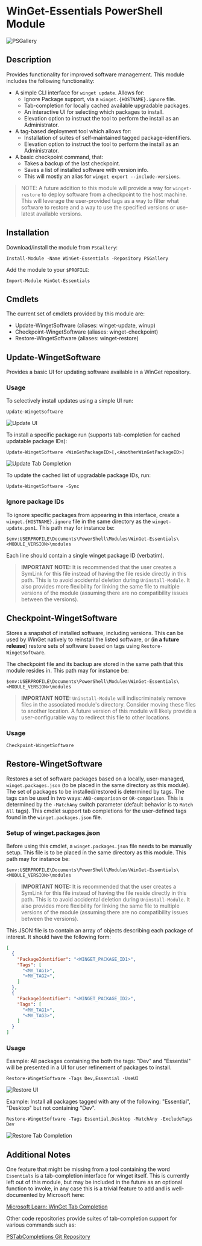 # WinGet-Essentials PowerShell Module

![PSGallery](https://img.shields.io/powershellgallery/p/WinGet-Essentials)

## Description

Provides functionality for improved software management. This module includes
the following functionality:

* A simple CLI interface for `winget update`. Allows for:
  * Ignore Package support, via a `winget.{HOSTNAME}.ignore` file.
  * Tab-completion for locally cached available upgradable packages.
  * An interactive UI for selecting which packages to install.
  * Elevation option to instruct the tool to perform the install as an Administrator.
* A tag-based deployment tool which allows for:
  * Installation of suites of self-maintained tagged package-identifiers.
  * Elevation option to instruct the tool to perform the install as an Administrator.
* A basic checkpoint command, that:
  * Takes a backup of the last checkpoint.
  * Saves a list of installed software with version info.
  * This will mostly an alias for `winget export --include-versions`.

> NOTE: A future addition to this module will provide a way for `winget-restore`
  to deploy software from a checkpoint to the host machine. This will leverage
  the user-provided tags as a way to filter what software to restore and a
  way to use the specified versions or use-latest available versions.

## Installation

Download/install the module from `PSGallery`:

```pwsh
Install-Module -Name WinGet-Essentials -Repository PSGallery
```

Add the module to your `$PROFILE`:

```pwsh
Import-Module WinGet-Essentials
```

## Cmdlets

The current set of cmdlets provided by this module are:

* Update-WingetSoftware (aliases: winget-update, winup)
* Checkpoint-WingetSoftware (aliases: winget-checkpoint)
* Restore-WingetSoftware (aliases: winget-restore)

## Update-WingetSoftware

Provides a basic UI for updating software available in a WinGet repository.

### Usage

To selectively install updates using a simple UI run:

```pwsh
Update-WingetSoftware
```

![Update UI](img/winget-update-ui.png)


To install a specific package run (supports tab-completion for cached updatable package IDs):

```pwsh
Update-WingetSoftware <WinGetPackageID>[,<AnotherWinGetPackageID>]
```

![Update Tab Completion](img/winget-update-cli.png)

To update the cached list of upgradable package IDs, run:

```pwsh
Update-WingetSoftware -Sync
```

### Ignore package IDs

To ignore specific packages from appearing in this interface, create a
`winget.{HOSTNAME}.ignore` file in the same directory as the `winget-update.psm1`.
This path may for instance be:

`$env:USERPROFILE\Documents\PowerShell\Modules\WinGet-Essentials\<MODULE_VERSION>\modules`

Each line should contain a single winget package ID (verbatim).

> __IMPORTANT NOTE:__ It is recommended that the user creates a SymLink for this file
  instead of having the file reside directly in this path. This is to avoid
  accidental deletion during `Uninstall-Module`. It also provides more flexibility
  for linking the same file to multiple versions of the module (assuming there
  are no compatibility issues between the versions).

## Checkpoint-WingetSoftware

Stores a snapshot of installed software, including versions. This can be used
by WinGet natively to reinstall the listed software, or (__in a future release__)
restore sets of software based on tags using `Restore-WingetSoftware`.

The checkpoint file and its backup are stored in the same path that this module
resides in. This path may for instance be:

`$env:USERPROFILE\Documents\PowerShell\Modules\WinGet-Essentials\<MODULE_VERSION>\modules`

> __IMPORTANT NOTE:__ `Uninstall-Module` will indiscriminately remove files in
  the associated module's directory. Consider moving these files to another
  location. A future version of this module will likely provide a user-configurable
  way to redirect this file to other locations.

### Usage

```pwsh
Checkpoint-WingetSoftware
```

## Restore-WingetSoftware

Restores a set of software packages based on a locally, user-managed,
`winget.packages.json` (to be placed in the same directory as this module).
The set of packages to be installed/restored is determined by tags. The tags
can be used in two ways: `AND-comparison` or `OR-comparison`. This is determined
by the `-MatchAny` switch parameter (default behavior is to `Match All` tags).
This cmdlet support tab completions for the user-defined tags found in the
`winget.packages.json` file.

### Setup of winget.packages.json

Before using this cmdlet, a `winget.packages.json` file needs to be manually
setup. This file is to be placed in the same directory as this module.
This path may for instance be:

`$env:USERPROFILE\Documents\PowerShell\Modules\WinGet-Essentials\<MODULE_VERSION>\modules`

> __IMPORTANT NOTE:__ It is recommended that the user creates a SymLink for this file
  instead of having the file reside directly in this path. This is to avoid
  accidental deletion during `Uninstall-Module`. It also provides more flexibility
  for linking the same file to multiple versions of the module (assuming there
  are no compatibility issues between the versions).

This JSON file is to contain an array of objects describing each package of
interest. It should have the following form:

```json
[
  {
    "PackageIdentifier": "<WINGET_PACKAGE_ID1>",
    "Tags": [
      "<MY_TAG1>",
      "<MY_TAG2>",
    ]
  },
  {
    "PackageIdentifier": "<WINGET_PACKAGE_ID2>",
    "Tags": [
      "<MY_TAG1>",
      "<MY_TAG3>",
    ]
  }
]
```

### Usage

Example: All packages containing the both the tags: "Dev" and "Essential" will
be presented in a UI for user refinement of packages to install.

```pwsh
Restore-WingetSoftware -Tags Dev,Essential -UseUI
```

![Restore UI](img/winget-restore-ui.png)

Example: Install all packages tagged with any of the following: "Essential",
"Desktop" but not containing "Dev".

```pwsh
Restore-WingetSoftware -Tags Essential,Desktop -MatchAny -ExcludeTags Dev
```

![Restore Tab Completion](img/winget-restore-cli.png)

## Additional Notes

One feature that might be missing from a tool containing the word `Essentials`
is a tab-completion interface for winget itself. This is currently left out of
this module, but may be included in the future as an optional function to invoke,
in any case this is a trivial feature to add and is well-documented by Microsoft here:

[Microsoft Learn: WinGet Tab Completion](https://learn.microsoft.com/en-us/windows/package-manager/winget/tab-completion)

Other code repositories provide suites of tab-completion support for various
commands such as:

[PSTabCompletions Git Repository](https://github.com/jjcarrier/PSTabCompletions)
